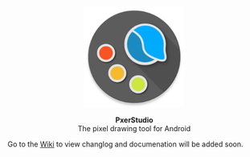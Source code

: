 <p align="center"><img src="https://github.com/BennyKok/PxerStudio/blob/master/app/src/main/ic_launcher-web.png" width="200"></p>
<p align="center"><b>PxerStudio</b> <br>The pixel drawing tool for Android</p>

Go to the [Wiki](https://github.com/BennyKok/PxerStudio/wiki) to view changlog and documenation will be added soon.
